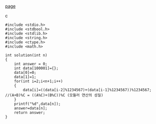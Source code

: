 [page](https://programmers.co.kr/learn/courses/30/lessons/12945)

c

    #include <stdio.h>
    #include <stdbool.h>
    #include <stdlib.h>
    #include <string.h>
    #include <ctype.h>
    #include <math.h>

    int solution(int n)
    {
        int answer = 0;
        int data[100001]={};
        data[0]=0;
        data[1]=1;
        for(int i=2;i<n+1;i++)
        {
            data[i]=((data[i-2]%1234567)+(data[i-1]%1234567))%1234567; //(A+B)%C = ((A%C)+(B%C))%C (모듈러 연산의 성질)
        }
        printf("%d",data[n]);
        answer=data[n];
        return answer;
    }
